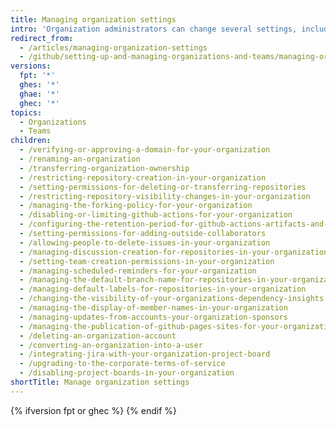```yaml
---
title: Managing organization settings
intro: 'Organization administrators can change several settings, including the names of repositories that belong to the organization and Owners team membership. In addition, organization admins can delete the organization and all of its repositories.'
redirect_from:
  - /articles/managing-organization-settings
  - /github/setting-up-and-managing-organizations-and-teams/managing-organization-settings
versions:
  fpt: '*'
  ghes: '*'
  ghae: '*'
  ghec: '*'
topics:
  - Organizations
  - Teams
children:
  - /verifying-or-approving-a-domain-for-your-organization
  - /renaming-an-organization
  - /transferring-organization-ownership
  - /restricting-repository-creation-in-your-organization
  - /setting-permissions-for-deleting-or-transferring-repositories
  - /restricting-repository-visibility-changes-in-your-organization
  - /managing-the-forking-policy-for-your-organization
  - /disabling-or-limiting-github-actions-for-your-organization
  - /configuring-the-retention-period-for-github-actions-artifacts-and-logs-in-your-organization
  - /setting-permissions-for-adding-outside-collaborators
  - /allowing-people-to-delete-issues-in-your-organization
  - /managing-discussion-creation-for-repositories-in-your-organization
  - /setting-team-creation-permissions-in-your-organization
  - /managing-scheduled-reminders-for-your-organization
  - /managing-the-default-branch-name-for-repositories-in-your-organization
  - /managing-default-labels-for-repositories-in-your-organization
  - /changing-the-visibility-of-your-organizations-dependency-insights
  - /managing-the-display-of-member-names-in-your-organization
  - /managing-updates-from-accounts-your-organization-sponsors
  - /managing-the-publication-of-github-pages-sites-for-your-organization
  - /deleting-an-organization-account
  - /converting-an-organization-into-a-user
  - /integrating-jira-with-your-organization-project-board
  - /upgrading-to-the-corporate-terms-of-service
  - /disabling-project-boards-in-your-organization
shortTitle: Manage organization settings
---
```


{% ifversion fpt or ghec %}
{% endif %}
